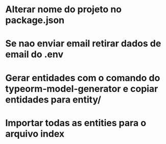 # Alterar nome do projeto no package.json

# Se nao enviar email retirar dados de email do .env

# Gerar entidades com o comando do typeorm-model-generator e copiar entidades para entity/

# Importar todas as entities para o arquivo index

